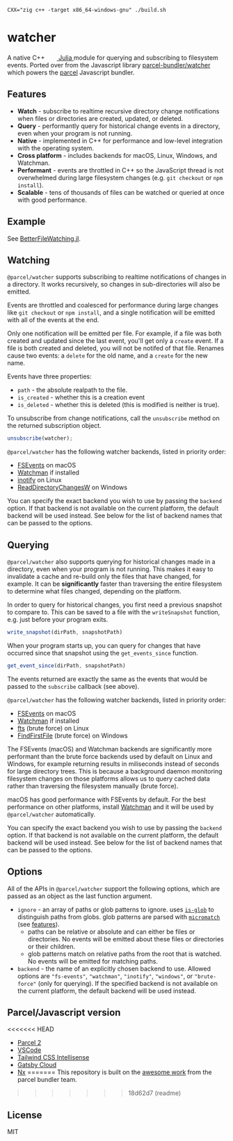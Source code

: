 ```
CXX="zig c++ -target x86_64-windows-gnu" ./build.sh
```

# watcher

A native C++ &nbsp;
    <a href="https://julialang.org">
        <img src="https://raw.githubusercontent.com/JuliaLang/julia-logo-graphics/master/images/julia.ico" width="16em">
        Julia
    </a> module for querying and subscribing to filesystem events. Ported over from the Javascript library [parcel-bundler/watcher](https://github.com/parcel-bundler/parcel) which powers the [parcel](https://github.com/parcel-bundler/parcel) Javascript bundler.

## Features

- **Watch** - subscribe to realtime recursive directory change notifications when files or directories are created, updated, or deleted.
- **Query** - performantly query for historical change events in a directory, even when your program is not running.
- **Native** - implemented in C++ for performance and low-level integration with the operating system.
- **Cross platform** - includes backends for macOS, Linux, Windows, and Watchman.
- **Performant** - events are throttled in C++ so the JavaScript thread is not overwhelmed during large filesystem changes (e.g. `git checkout` or `npm install`).
- **Scalable** - tens of thousands of files can be watched or queried at once with good performance.

## Example

See [BetterFileWatching.jl](https://github.com/JuliaPluto/BetterFileWatching.jl).

## Watching

`@parcel/watcher` supports subscribing to realtime notifications of changes in a directory. It works recursively, so changes in sub-directories will also be emitted.

Events are throttled and coalesced for performance during large changes like `git checkout` or `npm install`, and a single notification will be emitted with all of the events at the end.

Only one notification will be emitted per file. For example, if a file was both created and updated since the last event, you'll get only a `create` event. If a file is both created and deleted, you will not be notifed of that file. Renames cause two events: a `delete` for the old name, and a `create` for the new name.

Events have three properties:
- `path` - the absolute realpath to the file.
- `is_created` - whether this is a creation event
- `is_deleted` - whether this is deleted (this is modified is neither is true).

To unsubscribe from change notifications, call the `unsubscribe` method on the returned subscription object.

```javascript
unsubscribe(watcher);
```

`@parcel/watcher` has the following watcher backends, listed in priority order:

- [FSEvents](https://developer.apple.com/documentation/coreservices/file_system_events) on macOS
- [Watchman](https://facebook.github.io/watchman/) if installed
- [inotify](http://man7.org/linux/man-pages/man7/inotify.7.html) on Linux
- [ReadDirectoryChangesW](https://msdn.microsoft.com/en-us/library/windows/desktop/aa365465%28v%3Dvs.85%29.aspx) on Windows

You can specify the exact backend you wish to use by passing the `backend` option. If that backend is not available on the current platform, the default backend will be used instead. See below for the list of backend names that can be passed to the options.

## Querying

`@parcel/watcher` also supports querying for historical changes made in a directory, even when your program is not running. This makes it easy to invalidate a cache and re-build only the files that have changed, for example. It can be **significantly** faster than traversing the entire filesystem to determine what files changed, depending on the platform.

In order to query for historical changes, you first need a previous snapshot to compare to. This can be saved to a file with the `writeSnapshot` function, e.g. just before your program exits.

```javascript
write_snapshot(dirPath, snapshotPath)
```

When your program starts up, you can query for changes that have occurred since that snapshot using the `get_events_since` function.

```javascript
get_event_since(dirPath, snapshotPath)
```

The events returned are exactly the same as the events that would be passed to the `subscribe` callback (see above).

`@parcel/watcher` has the following watcher backends, listed in priority order:

- [FSEvents](https://developer.apple.com/documentation/coreservices/file_system_events) on macOS
- [Watchman](https://facebook.github.io/watchman/) if installed
- [fts](http://man7.org/linux/man-pages/man3/fts.3.html) (brute force) on Linux
- [FindFirstFile](https://docs.microsoft.com/en-us/windows/desktop/api/fileapi/nf-fileapi-findfirstfilea) (brute force) on Windows

The FSEvents (macOS) and Watchman backends are significantly more performant than the brute force backends used by default on Linux and Windows, for example returning results in miliseconds instead of seconds for large directory trees. This is because a background daemon monitoring filesystem changes on those platforms allows us to query cached data rather than traversing the filesystem manually (brute force).

macOS has good performance with FSEvents by default. For the best performance on other platforms, install [Watchman](https://facebook.github.io/watchman/) and it will be used by `@parcel/watcher` automatically.

You can specify the exact backend you wish to use by passing the `backend` option. If that backend is not available on the current platform, the default backend will be used instead. See below for the list of backend names that can be passed to the options.

## Options

All of the APIs in `@parcel/watcher` support the following options, which are passed as an object as the last function argument.

- `ignore` - an array of paths or glob patterns to ignore. uses [`is-glob`](https://github.com/micromatch/is-glob) to distinguish paths from globs. glob patterns are parsed with [`micromatch`](https://github.com/micromatch/micromatch) (see [features](https://github.com/micromatch/micromatch#matching-features)).
  - paths can be relative or absolute and can either be files or directories. No events will be emitted about these files or directories or their children. 
  - glob patterns match on relative paths from the root that is watched. No events will be emitted for matching paths.
- `backend` - the name of an explicitly chosen backend to use. Allowed options are `"fs-events"`, `"watchman"`, `"inotify"`, `"windows"`, or `"brute-force"` (only for querying). If the specified backend is not available on the current platform, the default backend will be used instead.

## Parcel/Javascript version

<<<<<<< HEAD
- [Parcel 2](https://parceljs.org/)
- [VSCode](https://code.visualstudio.com/updates/v1_62#_file-watching-changes)
- [Tailwind CSS Intellisense](https://github.com/tailwindlabs/tailwindcss-intellisense)
- [Gatsby Cloud](https://twitter.com/chatsidhartha/status/1435647412828196867)
- [Nx](https://nx.dev)
=======
This repository is built on the [awesome work](https://github.com/parcel-bundler/watcher) from the parcel bundler team.
>>>>>>> 18d62d7 (readme)

## License

MIT
